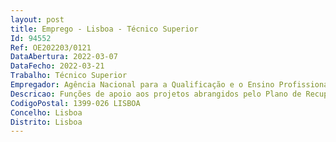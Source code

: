 ```yaml
--- 
layout: post
title: Emprego - Lisboa - Técnico Superior
Id: 94552
Ref: OE202203/0121
DataAbertura: 2022-03-07
DataFecho: 2022-03-21
Trabalho: Técnico Superior
Empregador: Agência Nacional para a Qualificação e o Ensino Profissional, I.P.
Descricao: Funções de apoio aos projetos abrangidos pelo Plano de Recuperação e Resiliência (PRR), com particular destaque para aquelas de carácter técnico financeiro  Validações e registos de informação nos sistemas de informação de apoio aos projetos  Análise da informação na plataforma SIGO  Elaboração de relatórios e pontos de situação  Apoio aos beneficiários finais dos projetos.
CodigoPostal: 1399-026 LISBOA
Concelho: Lisboa
Distrito: Lisboa
--- 
```

